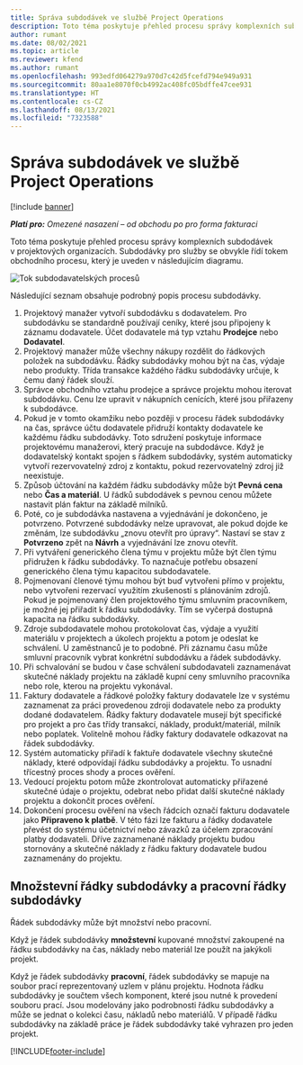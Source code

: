 ```yaml
---
title: Správa subdodávek ve službě Project Operations
description: Toto téma poskytuje přehled procesu správy komplexních subdodávek v Microsoft.
author: rumant
ms.date: 08/02/2021
ms.topic: article
ms.reviewer: kfend
ms.author: rumant
ms.openlocfilehash: 993edfd064279a970d7c42d5fcefd794e949a931
ms.sourcegitcommit: 80aa1e8070f0cb4992ac408fc05bdffe47cee931
ms.translationtype: HT
ms.contentlocale: cs-CZ
ms.lasthandoff: 08/13/2021
ms.locfileid: "7323588"
---
```

# <a name="subcontract-management-in-project-operations"></a>Správa subdodávek ve službě Project Operations

[!include [banner](../../includes/dataverse-preview.md)]

_**Platí pro:** Omezené nasazení – od obchodu po pro forma fakturaci_

Toto téma poskytuje přehled procesu správy komplexních subdodávek v projektových organizacích. Subdodávky pro služby se obvykle řídí tokem obchodního procesu, který je uveden v následujícím diagramu.

![Tok subdodavatelských procesů](../media/SubcontractingProcessFlow.png)

Následující seznam obsahuje podrobný popis procesu subdodávky.

1. Projektový manažer vytvoří subdodávku s dodavatelem. Pro subdodávku se standardně používají ceníky, které jsou připojeny k záznamu dodavatele. Účet dodavatele má typ vztahu **Prodejce** nebo **Dodavatel**.
2. Projektový manažer může všechny nákupy rozdělit do řádkových položek na subdodávku. Řádky subdodávky mohou být na čas, výdaje nebo produkty. Třída transakce každého řádku subdodávky určuje, k čemu daný řádek slouží.
3. Správce obchodního vztahu prodejce a správce projektu mohou iterovat subdodávku. Cenu lze upravit v nákupních cenících, které jsou přiřazeny k subdodávce.
4. Pokud je v tomto okamžiku nebo později v procesu řádek subdodávky na čas, správce účtu dodavatele přidruží kontakty dodavatele ke každému řádku subdodávky. Toto sdružení poskytuje informace projektovému manažerovi, který pracuje na subdodávce. Když je dodavatelský kontakt spojen s řádkem subdodávky, systém automaticky vytvoří rezervovatelný zdroj z kontaktu, pokud rezervovatelný zdroj již neexistuje.
5. Způsob účtování na každém řádku subdodávky může být **Pevná cena** nebo **Čas a materiál**. U řádků subdodávek s pevnou cenou můžete nastavit plán faktur na základě milníků.
6.  Poté, co je subdodávka nastavena a vyjednávání je dokončeno, je potvrzeno. Potvrzené subdodávky nelze upravovat, ale pokud dojde ke změnám, lze subdodávku „znovu otevřít pro úpravy“. Nastaví se stav z **Potvrzeno** zpět na **Návrh** a vyjednávání lze znovu otevřít. 
7.  Při vytváření generického člena týmu v projektu může být člen týmu přidružen k řádku subdodávky. To naznačuje potřebu obsazení generického člena týmu kapacitou subdodavatele.
8.  Pojmenovaní členové týmu mohou být buď vytvořeni přímo v projektu, nebo vytvořeni rezervací využitím zkušeností s plánováním zdrojů. Pokud je pojmenovaný člen projektového týmu smluvním pracovníkem, je možné jej přiřadit k řádku subdodávky. Tím se vyčerpá dostupná kapacita na řádku subdodávky.
9.  Zdroje subdodavatele mohou protokolovat čas, výdaje a využití materiálu v projektech a úkolech projektu a potom je odeslat ke schválení. U zaměstnanců je to podobné. Při záznamu času může smluvní pracovník vybrat konkrétní subdodávku a řádek subdodávky.
10. Při schvalování se budou v čase schválení subdodavateli zaznamenávat skutečné náklady projektu na základě kupní ceny smluvního pracovníka nebo role, kterou na projektu vykonával.
11. Faktury dodavatele a řádkové položky faktury dodavatele lze v systému zaznamenat za práci provedenou zdroji dodavatele nebo za produkty dodané dodavatelem. Řádky faktury dodavatele musejí být specifické pro projekt a pro čas třídy transakcí, náklady, produkt/materiál, milník nebo poplatek. Volitelně mohou řádky faktury dodavatele odkazovat na řádek subdodávky.
12. Systém automaticky přiřadí k faktuře dodavatele všechny skutečné náklady, které odpovídají řádku subdodávky a projektu. To usnadní třícestný proces shody a proces ověření.
13. Vedoucí projektu potom může zkontrolovat automaticky přiřazené skutečné údaje o projektu, odebrat nebo přidat další skutečné náklady projektu a dokončit proces ověření.
14. Dokončení procesu ověření na všech řádcích označí fakturu dodavatele jako **Připraveno k platbě**. V této fázi lze fakturu a řádky dodavatele převést do systému účetnictví nebo závazků za účelem zpracování platby dodavateli. Dříve zaznamenané náklady projektu budou stornovány a skutečné náklady z řádku faktury dodavatele budou zaznamenány do projektu.

## <a name="quantity-based-subcontract-lines-and-work-based-subcontract-lines"></a>Množstevní řádky subdodávky a pracovní řádky subdodávky

Řádek subdodávky může být množství nebo pracovní. 

Když je řádek subdodávky **množstevní** kupované množství zakoupené na řádku subdodávky na čas, náklady nebo materiál lze použít na jakýkoli projekt.

Když je řádek subdodávky **pracovní**, řádek subdodávky se mapuje na soubor prací reprezentovaný uzlem v plánu projektu. Hodnota řádku subdodávky je součtem všech komponent, které jsou nutné k provedení souboru prací. Jsou modelovány jako podrobnosti řádku subdodávky a může se jednat o kolekci času, nákladů nebo materiálů. V případě řádku subdodávky na základě práce je řádek subdodávky také vyhrazen pro jeden projekt.

[!INCLUDE[footer-include](../../includes/footer-banner.md)]

